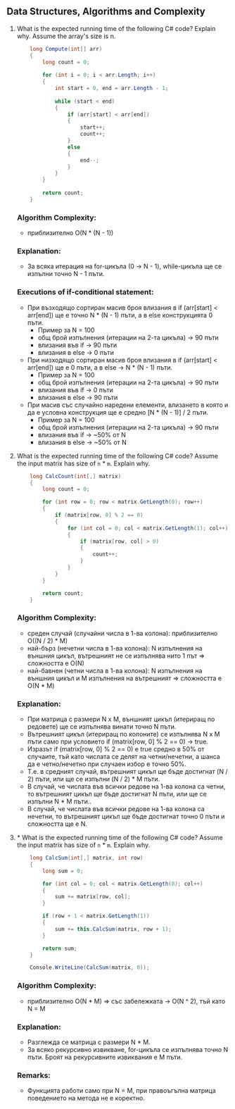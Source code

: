 ## Data Structures, Algorithms and Complexity

1. What is the expected running time of the following C# code? Explain why. Assume the array's size is n.

    ```c#
        long Compute(int[] arr)
        {
            long count = 0;
        
            for (int i = 0; i < arr.Length; i++)
            {
                int start = 0, end = arr.Length - 1;
        
                while (start < end)
                {
                    if (arr[start] < arr[end])
                    {
                        start++;
                        count++;
                    }
                    else
                    {
                        end--;
                    }
                }
            }
        
            return count;
        }   
    ``` 
        
    ### Algorithm Complexity: 
    * приблизително O(N * (N - 1))
    
    ### Explanation:
    * За всяка итерация на for-цикъла (0 -> N - 1), while-цикъла ще се изпълни точно N - 1 пъти. 
    
    ### Executions of if-conditional statement:
    * При възходящо сортиран масив броя влизания в if (arr[start] < arr[end]) ще е точно N * (N - 1) пъти, а в else конструкцията 0 пъти.
        * Пример за N = 100
        * общ брой изпълнения (итерации на 2-та цикъла) -> 90 пъти
        * влизания във if -> 90 пъти
        * влизания в else -> 0 пъти
    * При низходящо сортиран масив броя влизания в if (arr[start] < arr[end]) ще е 0 пъти, а в else -> N * (N - 1) пъти.
        * Пример за N = 100
        * общ брой изпълнения (итерации на 2-та цикъла) -> 90 пъти
        * влизания във if -> 0 пъти
        * влизания в else -> 90 пъти
    * При масив със случайно наредени елементи, влизането в която и да е условна конструкция ще е средно [N * (N - 1)] / 2 пъти.
        * Пример за N = 100
        * общ брой изпълнения (итерации на 2-та цикъла) -> 90 пъти
        * влизания във if -> ~50% от N
        * влизания в else -> ~50% от N

2. What is the expected running time of the following C# code? Assume the input matrix has size of `n` * `m`. Explain why.

    ```c#
        long CalcCount(int[,] matrix)
        {
            long count = 0;

            for (int row = 0; row < matrix.GetLength(0); row++)
            {
                if (matrix[row, 0] % 2 == 0)
                {
                    for (int col = 0; col < matrix.GetLength(1); col++)
                    {
                        if (matrix[row, col] > 0)
                        {
                            count++;
                        }
                    }
                }
            }

            return count;
        }
    ``` 
        
    ### Algorithm Complexity: 
    * среден случай (случайни числа в 1-ва колона): приблизително O((N / 2) * M)
    * най-бърз (нечетни числа в 1-ва колона): N изпълнения на външния цикъл, вътрешният не се изпълнява нито 1 път => сложността е O(N)
    * най-бавнен (четни числа в 1-ва колона): N изпълнения на външния цикъл и M изпълнения на вътрешният => сложността е О(N * M)
    
    ### Explanation:
    * При матрица с размери N x M, външният цикъл (итериращ по редовете) ще се изпълнява винати точно N пъти.
    * Вътрешният цикъл (итериращ по колоните) се изпълнява N x M пъти само при условието if (matrix[row, 0] % 2 == 0) -> true.
    * Изразът if (matrix[row, 0] % 2 == 0) е true средно в 50% от случаите, тъй като числата се делят на четни/нечетни, а шанса да е четно/нечетно при случаен избор е точно 50%.
    * Т.е. в средният случай, вътрешният цикъл ще бъде достигнат (N / 2) пъти, или ще се изпълни (N / 2) * M пъти.
    * В случай, че числата във всички редове на 1-ва колона са четни, то вътрешният цикъл ще бъде достигнат N пъти, или ще се изпълни N * M пъти..
    * В случай, че числата във всички редове на 1-ва колона са нечетни, то вътрешният цикъл ще бъде достигнат точно 0 пъти и сложността ще е N.

3. \* What is the expected running time of the following C# code?  Assume the input matrix has size of `n` * `m`. Explain why.

    ```c#
        long CalcSum(int[,] matrix, int row)
        {
            long sum = 0;

            for (int col = 0; col < matrix.GetLength(0); col++)
            {
                sum += matrix[row, col];
            }

            if (row + 1 < matrix.GetLength(1))
            {
                sum += this.CalcSum(matrix, row + 1);
            }

            return sum;
        }

        Console.WriteLine(CalcSum(matrix, 0));
    ``` 
        
    ### Algorithm Complexity: 
    * приблизително O(N * M) => със забележката -> O(N ^ 2), тъй като N = M
    
    ### Explanation:
    * Разглежда се матрица с размери N * M.
    * За всяко рекурсивно извикване, for-цикъла се изпълнява точно N пъти. Броят на рекурсивните извиквания е M пъти.
    
    ### Remarks:
    * Функцията работи само при N = M, при правоъгълна матрица поведението на метода не е коректно. 
